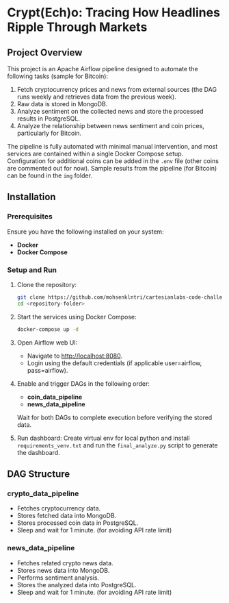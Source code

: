 # Crypt(Ech)o: Tracing How Headlines Ripple Through Markets

## Project Overview

This project is an Apache Airflow pipeline designed to automate the following tasks (sample for Bitcoin):

1. Fetch cryptocurrency prices and news from external sources (the DAG runs weekly and retrieves data from the previous week).
2. Raw data is stored in MongoDB.
3. Analyze sentiment on the collected news and store the processed results in PostgreSQL.
4. Analyze the relationship between news sentiment and coin prices, particularly for Bitcoin.

The pipeline is fully automated with minimal manual intervention, and most services are contained within a single Docker Compose setup. Configuration for additional coins can be added in the `.env` file (other coins are commented out for now). Sample results from the pipeline (for Bitcoin) can be found in the `img` folder.

## Installation

### Prerequisites

Ensure you have the following installed on your system:

- **Docker**
- **Docker Compose**

### Setup and Run

1. Clone the repository:

   ```sh
   git clone https://github.com/mohsenklntri/cartesianlabs-code-challenge.git
   cd <repository-folder>
2. Start the services using Docker Compose:

   ```sh
   docker-compose up -d
3. Open Airflow web UI:

   - Navigate to [http://localhost:8080](http://localhost:8080).
   - Login using the default credentials (if applicable user=airflow, pass=airflow).

4. Enable and trigger DAGs in the following order:

   - **coin_data_pipeline**
   - **news_data_pipeline**

   Wait for both DAGs to complete execution before verifying the stored data.

5. Run dashboard:
   Create virtual env for local python and install `requirements_venv.txt` and run the `final_analyze.py` script to generate the dashboard.

## DAG Structure

### crypto_data_pipeline
- Fetches cryptocurrency data.
- Stores fetched data into MongoDB.
- Stores processed coin data in PostgreSQL.
- Sleep and wait for 1 minute. (for avoiding API rate limit)

### news_data_pipeline
- Fetches related crypto news data.
- Stores news data into MongoDB.
- Performs sentiment analysis.
- Stores the analyzed data into PostgreSQL.
- Sleep and wait for 1 minute. (for avoiding API rate limit)


